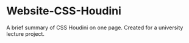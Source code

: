 # Website-CSS-Houdini

A brief summary of CSS Houdini on one page. Created for a university lecture project.

